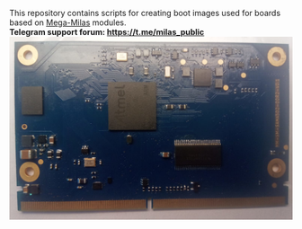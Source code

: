 This repository contains scripts for creating boot images used for boards based on <a href="https://milas.spb.ru/">Mega-Milas</a> modules</a>.<br>
<b>Telegram support forum: <a href="https://t.me/milas_public">https://t.me/milas_public</a></b><br>
<img src="MM-SM-SAMA5D2-DDR2-V0.1.jpeg">
